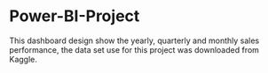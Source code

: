 # Power-BI-Project
This dashboard design show the yearly, quarterly and monthly sales performance, the data set use for this project was downloaded from Kaggle.
